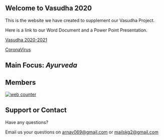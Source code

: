 ## **Welcome to Vasudha 2020**

This is the website we have created to supplement our Vasudha Project.

Here is a link to our Word Document and a Power Point Presentation.

[Vasudha 2020-2021](https://docs.google.com/file/d/1Nu4bOvSgZvhiug3O1kgtYygH8QI_pfSe/edit?usp=docslist_api&filetype=msword)

[CoronaVirus](https://drive.google.com/file/d/18FGk2f3JbWM8_CqvvECNQkRfA_1WwkHj/view?usp=sharing)

## Main Focus: *Ayurveda*

## Members

<!-- Start of WebFreeCounter Code -->
<a href="https://www.webfreecounter.com/" target="_blank"><img src="https://www.webfreecounter.com/hit.php?id=gfakad&nd=6&style=9" border="0" alt="web counter"></a>
<!-- End of WebFreeCounter Code -->

## Support or Contact
 
 Have any questions? 
 
 Email us your questions on arnav069@gmail.com or mailskg2@gmail.com
 
